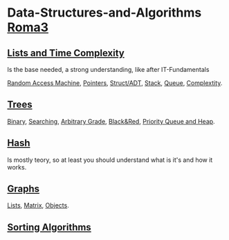 # Data-Structures-and-Algorithms [Roma3](https://www.uniroma3.it)

## [Lists and Time Complexity](Lists/Lists.md)

Is the base needed, a strong understanding, like after IT-Fundamentals

[Random Access Machine](Lists/Lists.md#ram---random-access-machine), [Pointers](Lists/Lists.md#Pointers), [Struct/ADT](Lists/Lists.md#struct-or-adtabstract-data-type), [Stack](Lists/Lists.md#pile-or-stack-), [Queue](Lists/Lists.md#code-or-queue), [Complextity](Lists/Lists.md#complextity).

## [Trees](Trees/Trees.md)

[Binary](Trees/Trees.md#binary), [Searching](Trees/Trees.md#searching-or-abr), [Arbitrary Grade](Trees/Trees.md#arbitrary-grade), [Black&Red](Trees/Trees.md#blackred), [Priority Queue and Heap](Trees/Trees.md#priority-queue-and-heap).

## [Hash](Hash/Hash.md)

Is mostly teory, so at least you should understand what is it's and how it works.

## [Graphs](Graphs/Graphs.md)

[Lists](Graphs/Graphs.md#gaph-lists), [Matrix](Graphs/Graphs.md#gaph-matrix), [Objects](Graphs/Graphs.md#gaph-objects).

## [Sorting Algorithms](SortingAlgorithms/SortingAlgorithms.md)
